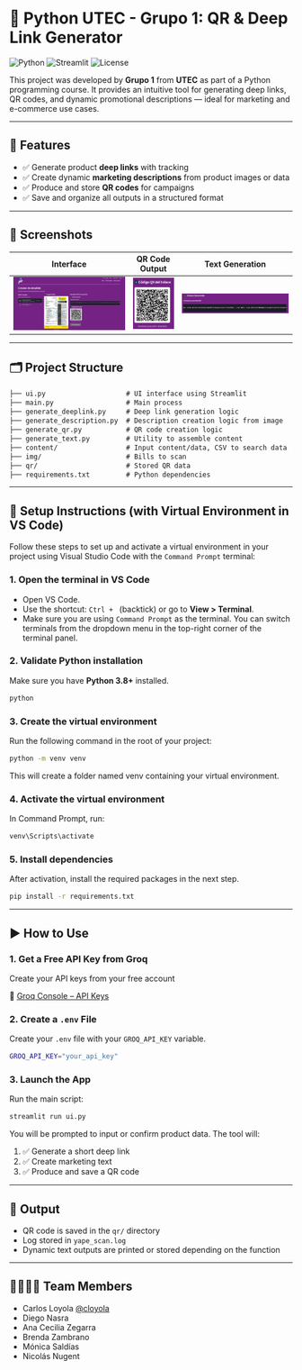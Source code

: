 # 🔗 Python UTEC - Grupo 1: QR & Deep Link Generator

![Python](https://img.shields.io/badge/python-3.8+-blue.svg)
![Streamlit](https://img.shields.io/badge/built%20with-streamlit-orange)
![License](https://img.shields.io/badge/license-MIT-green)

This project was developed by **Grupo 1** from **UTEC** as part of a Python programming course. It provides an intuitive tool for generating deep links, QR codes, and dynamic promotional descriptions — ideal for marketing and e-commerce use cases.


---

## 🚀 Features

- ✅ Generate product **deep links** with tracking
- ✅ Create dynamic **marketing descriptions** from product images or data
- ✅ Produce and store **QR codes** for campaigns
- ✅ Save and organize all outputs in a structured format

---

## 📸 Screenshots

| Interface | QR Code Output | Text Generation |
|----------|----------------|------------------|
| ![UI Screenshot](img/screenshot_ui.png) | ![QR Output](img/screenshot_qr.png) | ![Text Output](img/screenshot_text.png) |


---

## 🗂 Project Structure

```
├── ui.py                    # UI interface using Streamlit
├── main.py                  # Main process
├── generate_deeplink.py     # Deep link generation logic
├── generate_description.py  # Description creation logic from image
├── generate_qr.py           # QR code creation logic
├── generate_text.py         # Utility to assemble content
├── content/                 # Input content/data, CSV to search data
├── img/                     # Bills to scan
├── qr/                      # Stored QR data
├── requirements.txt         # Python dependencies
```

---

## 🧪 Setup Instructions (with Virtual Environment in VS Code)

Follow these steps to set up and activate a virtual environment in your project using Visual Studio Code with the `Command Prompt` terminal:

### 1. Open the terminal in VS Code
- Open VS Code.
- Use the shortcut: `Ctrl + ` (backtick) or go to **View > Terminal**.
- Make sure you are using `Command Prompt` as the terminal. You can switch terminals from the dropdown menu in the top-right corner of the terminal panel.

### 2. Validate Python installation
Make sure you have **Python 3.8+** installed.

```bash
python
```

### 3. Create the virtual environment
Run the following command in the root of your project:

```bash
python -m venv venv
```
This will create a folder named venv containing your virtual environment.


### 4. Activate the virtual environment
In Command Prompt, run:

```bash
venv\Scripts\activate
```

### 5. Install dependencies
After activation, install the required packages in the next step.

```bash
pip install -r requirements.txt
```

---

## ▶️ How to Use

### 1. Get a Free API Key from Groq

Create your API keys from your free account

🔗 [Groq Console – API Keys](https://console.groq.com/keys)

### 2. Create a `.env` File

Create your `.env` file with your `GROQ_API_KEY` variable. 

```bash
GROQ_API_KEY="your_api_key"
```

### 3. Launch the App

Run the main script:

```bash
streamlit run ui.py
```

You will be prompted to input or confirm product data. The tool will:

1. ✅ Generate a short deep link  
2. ✅ Create marketing text  
3. ✅ Produce and save a QR code  

---

## 📁 Output

- QR code is saved in the `qr/` directory  
- Log stored in `yape_scan.log`
- Dynamic text outputs are printed or stored depending on the function  

---

## 👨‍👩‍👧‍👦 Team Members

- Carlos Loyola [@cloyola](https://github.com/cloyola)  
- Diego Nasra  
- Ana Cecilia Zegarra 
- Brenda Zambrano  
- Mónica Saldías  
- Nicolás Nugent  
